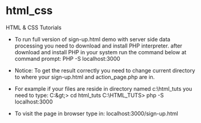 # html_css
HTML &amp; CSS Tutorials

- To run full version of sign-up.html demo with server side data processing you need to download and install
  PHP interpreter. after download and install PHP in your system run the command below at command prompt:
            PHP -S localhost:3000
 * Notice: To get the result correctly you need to change current directory to where your sign-up.html and action_page.php are in.           

- For example if your files are reside in directory named c:\html_tuts you need to type:
            C:\&gt;> cd html_tuts
            C:\HTML_TUTS> php -S localhost:3000
  
- To visit the page in browser type in:
            localhost:3000/sign-up.html
 
       
